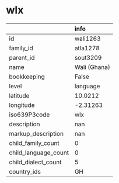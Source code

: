 # wlx
|                      | info         |
|:---------------------|:-------------|
| id                   | wali1263     |
| family_id            | atla1278     |
| parent_id            | sout3209     |
| name                 | Wali (Ghana) |
| bookkeeping          | False        |
| level                | language     |
| latitude             | 10.0212      |
| longitude            | -2.31263     |
| iso639P3code         | wlx          |
| description          | nan          |
| markup_description   | nan          |
| child_family_count   | 0            |
| child_language_count | 0            |
| child_dialect_count  | 5            |
| country_ids          | GH           |